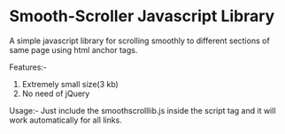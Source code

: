 # Smooth-Scroller Javascript Library
A simple javascript library for scrolling smoothly to different sections of same page using html anchor tags.

Features:-
1. Extremely small size(3 kb)
2. No need of jQuery

Usage:-
Just include the smoothscrolllib.js inside the script tag and it will work
automatically for all links.
